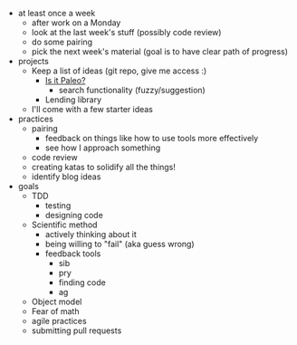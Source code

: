 * at least once a week
  * after work on a Monday
  * look at the last week's stuff (possibly code review)
  * do some pairing
  * pick the next week's material (goal is to have clear path of progress)
* projects
  * Keep a list of ideas (git repo, give me access :)
    * [Is it Paleo?](http://isitpaleo.info)
      * search functionality (fuzzy/suggestion)
    * Lending library
  * I'll come with a few starter ideas
* practices
  * pairing
    * feedback on things like how to use tools more effectively
    * see how I approach something
  * code review
  * creating katas to solidify all the things!
  * identify blog ideas
* goals
  * TDD
    * testing
    * designing code
  * Scientific method
    * actively thinking about it
    * being willing to "fail" (aka guess wrong)
    * feedback tools
      * sib
      * pry
      * finding code
      * ag
  * Object model
  * Fear of math
  * agile practices
  * submitting pull requests
